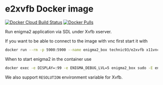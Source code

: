 # e2xvfb Docker image

[![Docker Cloud Build Status](https://img.shields.io/docker/cloud/build/technic93/e2xvfb.svg)](https://cloud.docker.com/repository/docker/technic93/e2xvfb/builds)
[![Docker Pulls](https://img.shields.io/docker/pulls/technic93/e2xvfb.svg)](https://cloud.docker.com/repository/docker/technic93/e2xvfb/general)

Run enigma2 application via SDL under Xvfb xserver.

If you want to be able to connect to the image with vnc first start it with
```bash
docker run --rm -p 5900:5900 --name enigma2_box technic93/e2xvfb x11vnc -forever
```
When to start enigma2 in the container use
```bash
docker exec -e DISPLAY=:99 -e ENIGMA_DEBUG_LVL=5 enigma2_box sudo -E enigma2
```
We also support `RESOLUTION` environment variable for Xvfb.

